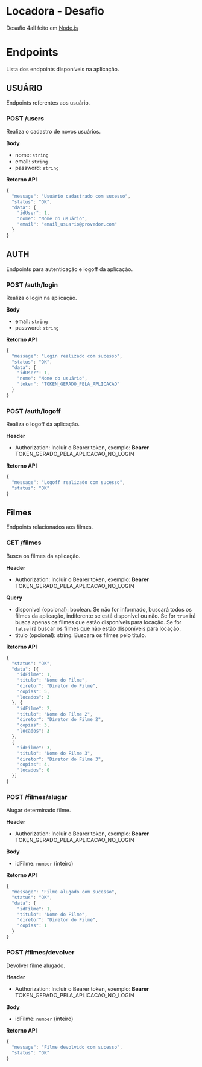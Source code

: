 # Locadora - Desafio

Desafio 4all feito em [Node.js](#https://nodejs.org/)

# Endpoints

Lista dos endpoints disponíveis na aplicação.

## **USUÁRIO**

Endpoints referentes aos usuário.

### **POST /users**

Realiza o cadastro de novos usuários.

**Body**

- nome: `string`
- email: `string`
- password: `string`

**Retorno API**

```javascript
{
  "message": "Usuário cadastrado com sucesso",
  "status": "OK",
  "data": {
    "idUser": 1,
    "nome": "Nome do usuário",
    "email": "email_usuario@provedor.com"
  }
}
```

## **AUTH**

Endpoints para autenticação e logoff da aplicação.

### **POST /auth/login**

Realiza o login na aplicação.

**Body**

- email: `string`
- password: `string`

**Retorno API**

```javascript
{
  "message": "Login realizado com sucesso",
  "status": "OK",
  "data": {
    "idUser": 1,
    "nome": "Nome do usuário",
    "token": "TOKEN_GERADO_PELA_APLICACAO"
  }
}
```

### **POST /auth/logoff**

Realiza o logoff da aplicação.

**Header**

- Authorization: Incluir o Bearer token, exemplo: **Bearer** TOKEN_GERADO_PELA_APLICACAO_NO_LOGIN

**Retorno API**

```javascript
{
  "message": "Logoff realizado com sucesso",
  "status": "OK"
}
```

## **Filmes**

Endpoints relacionados aos filmes.

### **GET /filmes**

Busca os filmes da aplicação.

**Header**

- Authorization: Incluir o Bearer token, exemplo: **Bearer** TOKEN_GERADO_PELA_APLICACAO_NO_LOGIN

**Query**

- disponivel (opcional): boolean. Se não for informado, buscará todos os filmes da aplicação, indiferente se está disponível ou não. Se for `true` irá busca apenas os filmes que estão disponíveis para locação. Se for `false` irá buscar os filmes que não estão disponíveis para locação.
- titulo (opcional): string. Buscará os filmes pelo título.

**Retorno API**

```javascript
{
  "status": "OK",
  "data": [{
    "idFilme": 1,
    "titulo": "Nome do Filme",
    "diretor": "Diretor do Filme",
    "copias": 5,
    "locados": 3
  }, {
    "idFilme": 2,
    "titulo": "Nome do Filme 2",
    "diretor": "Diretor do Filme 2",
    "copias": 3,
    "locados": 3
  },
  {
    "idFilme": 3,
    "titulo": "Nome do Filme 3",
    "diretor": "Diretor do Filme 3",
    "copias": 4,
    "locados": 0
  }]
}
```

### **POST /filmes/alugar**

Alugar determinado filme.

**Header**

- Authorization: Incluir o Bearer token, exemplo: **Bearer** TOKEN_GERADO_PELA_APLICACAO_NO_LOGIN

**Body**

- idFilme: `number` (inteiro)

**Retorno API**

```javascript
{
  "message": "Filme alugado com sucesso",
  "status": "OK",
  "data": {
    "idFilme": 1,
    "titulo": "Nome do Filme",
    "diretor": "Diretor do Filme",
    "copias": 1
  }
}
```

### **POST /filmes/devolver**

Devolver filme alugado.

**Header**

- Authorization: Incluir o Bearer token, exemplo: **Bearer** TOKEN_GERADO_PELA_APLICACAO_NO_LOGIN

**Body**

- idFilme: `number` (inteiro)

**Retorno API**

```javascript
{
  "message": "Filme devolvido com sucesso",
  "status": "OK"
}
```
